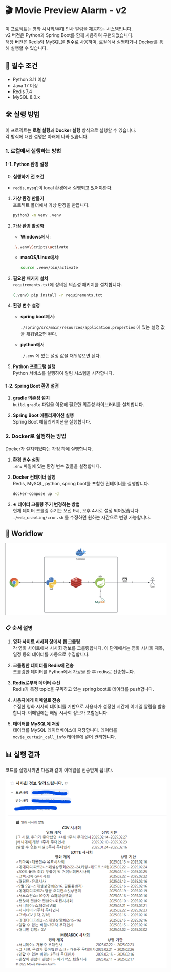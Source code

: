 # 🎬 Movie Preview Alarm - v2

이 프로젝트는 영화 시사회/무대 인사 알림을 제공하는 시스템입니다.  
v2 버전은 Python과 Spring Boot를 함께 사용하여 구현되었습니다.  
해당 버전은 Redis와 MySQL을 필수로 사용하며, 로컬에서 실행하거나 Docker를 통해 실행할 수 있습니다.

## 🔧 필수 조건

- Python 3.11 이상
- Java 17 이상
- Redis 7.4
- MySQL 8.0.x

## 🛠️ 실행 방법

이 프로젝트는 **로컬 실행**과 **Docker 실행** 방식으로 실행할 수 있습니다.  
각 방식에 대한 설명은 아래에 나와 있습니다.

### 1. 로컬에서 실행하는 방법

#### 1-1. **Python 환경 설정**

0. **실행하기 전 조건**
- `redis`, `mysql`이 local 환경에서 실행되고 있어야한다.

1. **가상 환경 만들기**  
   프로젝트 폴더에서 가상 환경을 만듭니다.

   ```bash
   python3 -m venv .venv
   ```

2. **가상 환경 활성화**  
   - **Windows**에서:
   ```bash
   .\.venv\Scripts\activate
   ```
   - **macOS/Linux**에서:
     ```bash
     source .venv/bin/activate
     ```

3. **필요한 패키지 설치**  
   `requirements.txt`에 정의된 의존성 패키지를 설치합니다.

   ```bash
   (.venv) pip install -r requirements.txt
   ```

4. **환경 변수 설정**  
   - **spring boot**에서:
   
      `./spring/src/main/resources/application.properties` 에 있는 설정 값을 채워넣으면 된다.
   - **python**에서 

      `./.env` 에 있는 설정 값을 채워넣으면 된다.

5. **Python 프로그램 실행**  
   Python 서비스를 실행하여 알림 시스템을 시작합니다.

#### 1-2. **Spring Boot 환경 설정**

1. **gradle 의존성 설치**  
   `build.gradle` 파일을 이용해 필요한 의존성 라이브러리를 설치합니다.

2. **Spring Boot 애플리케이션 실행**  
   Spring Boot 애플리케이션을 실행합니다.

### 2. Docker로 실행하는 방법

Docker가 설치되었다는 가정 하에 실행합니다.

1. **환경 변수 설정**  
   `.env` 파일에 있는 환경 변수 값들을 설정합니다.

2. **Docker 컨테이너 실행**  
   Redis, MySQL, python, spring boot를 포함한 컨테이너를 실행합니다.

   ```bash
   docker-compose up -d
   ```
3. **※ 데이터 크롤링 주기 변경하는 방법**  
    현재 데이터 크롤링 주기는 오전 9시, 오후 4시로 설정 되어있습니다.  
    `./web_crawling/cron.sh` 를 수정하면 원하는 시간으로 변경 가능합니다.


## 🔄 Workflow

<p align="center">
  <img src="../assets/v2/workflow.png" alt="Workflow Diagram" />
</p>

### 📋 순서 설명

1. **영화 사이트 시사회 창에서 웹 크롤링**  
   각 영화 사이트에서 시사회 정보를 크롤링합니다. 이 단계에서는 영화 시사회 제목, 일정 등의 데이터를 자동으로 수집합니다.

2. **크롤링한 데이터를 Redis에 전송**  
   크롤링한 데이터를 Python에서 가공을 한 후 redis로 전송합니다.

3. **Redis로부터 데이터 수신**  
   Redis가 특정 topic을 구독하고 있는 spring boot로 데이터를 push합니다.

4. **사용자에게 이메일로 전송**  
   수집한 영화 시사회 데이터를 기반으로 사용자가 설정한 시간에 이메일 알림을 발송합니다. 이메일에는 해당 시사회 정보가 포함됩니다.

5. **데이터를 MySQL에 저장**  
    데이터를 MySQL 데이터베이스에 저장합니다. 데이터를 `movie_curtain_call_info` 테이블에 넣어 관리합니다.

## 📊 실행 결과

코드를 실행시키면 다음과 같이 이메일을 전송받게 됩니다.

<p align="center">
  <img src="../assets/v2/email.png" alt="Email Example" />
</p>